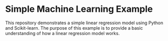 # Simple Machine Learning Example

This repository demonstrates a simple linear regression model using Python and Scikit-learn. The purpose of this example is to provide a basic understanding of how a linear regression model works.


